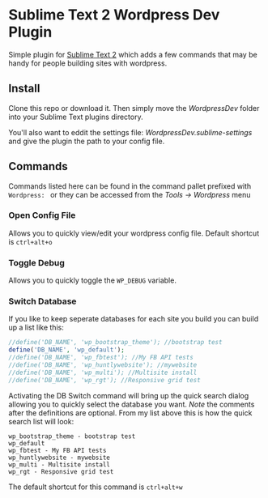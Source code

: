 # Sublime Text 2 Wordpress Dev Plugin #

Simple plugin for [Sublime Text 2](http://www.sublimetext.com/2 "Sublime Text 2") which adds a few commands that may be handy for people building sites with wordpress.

## Install ##
Clone this repo or download it.  Then simply move the *WordpressDev* folder into your Sublime Text plugins directory.

You'll also want to eddit the settings file: *WordpressDev.sublime-settings* and give the plugin the path to your config file.

## Commands ##
Commands listed here can be found in the command pallet prefixed with ```Wordpress: ``` or they can be accessed from the _Tools ->  Wordpress_ menu

### Open Config File ###
Allows you to quickly view/edit your wordpress config file. Default shortcut is ```ctrl+alt+o```

### Toggle Debug ###
Allows you to quickly toggle the ```WP_DEBUG``` variable.

### Switch Database ###
If you like to keep seperate databases for each site you build you can build up a list like this:

``` php
//define('DB_NAME', 'wp_bootstrap_theme'); //bootstrap test
define('DB_NAME', 'wp_default');
//define('DB_NAME', 'wp_fbtest'); //My FB API tests
//define('DB_NAME', 'wp_huntlywebsite'); //mywebsite
//define('DB_NAME', 'wp_multi'); //Multisite install
//define('DB_NAME', 'wp_rgt'); //Responsive grid test
```

Activating the DB Switch command will bring up the quick search dialog allowing you to quickly select the database you want. 
*Note* the comments after the definitions are optional.  From my list above this is how the quick search list will look:

```
wp_bootstrap_theme - bootstrap test
wp_default
wp_fbtest - My FB API tests
wp_huntlywebsite - mywebsite
wp_multi - Multisite install
wp_rgt - Responsive grid test
```

The default shortcut for this command is ```ctrl+alt+w```
